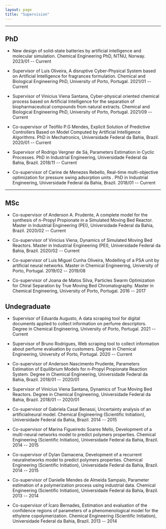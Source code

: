 ```yaml
---
layout: page
title: "Supervision"
---
```


---
## PhD 
  
  - <span> New design of solid-state batteries by artificial intelligence and molecular simulation. Chemical Engineering PhD, NTNU, Norway.  </span><span> 2023/01 -- Current</span>

  - <span> Supervisor of Luis Oliveira, A disruptive Cyber-Physical System based on Artificial Intelligence for fragrances formulation. Chemical and Biological Engineering PhD, University of Porto, Portugal. </span><span>2021/01 -- Current</span>

  - <span> Supervisor of Vinicius Viena Santana, Cyber-physical oriented chemical process based on Artificial Intelligence for the separation of biopharmaceutical compounds from natural extracts. Chemical and Biological Engineering PhD, University of Porto, Portugal. </span><span> 2021/09 -- Current</span>

  - <span> Co-supervisor of Teófilo P.G Mendes, Explicit Solution of Predictive Controllers Based on Model Computed by Artificial Intelligence Algorithms. PhD in Mechatronics, Universidade Federal da Bahia, Brazil. </span><span> 2020/01 -- Current</span>

  - <span> Supervisor of Rodrigo Vergner de Sá, Parameters Estimation in Cyclic Processes. PhD in Industrial Engineering, Universidade Federal da Bahia, Brazil. </span><span> 2018/11 -- Current</span>

  - <span> Co-supervisor of Carine de Menezes Rebello, Real-time multi-objective optimization for pressure swing adsorption units . PhD in Industrial Engineering, Universidade Federal da Bahia, Brazil. </span><span> 2018/01 -- Current</span>
---
 
## MSc

  - <span> Co-supervisor of Anderson A. Prudente, A complete model for the synthesis of n-Propyl Propionate in a Simulated Moving Bed Reactor. Master in Industrial Engineering (PEI), Universidade Federal da Bahia, Brazil. </span><span>2020/02 -- Current</span>

  - <span> Co-supervisor of Vinicius Viena, Dynamics of Simulated Moving Bed Reactors. Master in Industrial Engineering (PEI), Universidade Federal da Bahia, Brazil. </span><span> 2020/02 -- Current</span>

  - <span> Co-supervisor of Luis Miguel Cunha Oliveira, Modelling of a PSA unit by artificial neural networks. Master in Chemical Engineering, University of Porto, Portugal. </span><span> 2019/02 -- 2019/08 </span>

   - <span> Co-supervisor of Joana de Matos Silva, Particles Swarm Optimization for Chiral Separation by True Moving Bed Chromatography. Master in Chemical Engineering, University of Porto, Portugal. </span><span> 2016 -- 2017 </span>

## Undegraduate

  - <span> Supervisor of Eduarda Augusto, A data scraping tool for digital documents applied to collect information on perfume descriptors. Degree in Chemical Engineering, University of Porto, Portugal. </span><span> 2021 -- Current</span>
   
  - <span> Supervisor of Bruno Rodrigues, Web scraping tool to collect information about perfume evaluation by customers. Degree in Chemical Engineering, University of Porto, Portugal. </span><span> 2020 -- Current</span>
  
  - <span> Co-supervisor of Anderson Nascimento Prudente, Parameters Estimation of Equilibrium Models for n-Propyl Propionate Reaction System. Degree in Chemical Engineering, Universidade Federal da Bahia, Brazil. </span><span> 2018/01 -- 2020/01</span>

  - <span> Supervisor of Vinicius Viena Santana, Dynamics of True Moving Bed Reactors. Degree in Chemical Engineering, Universidade Federal da Bahia, Brazil. </span><span> 2018/01 -- 2020/01 </span>

   - <span> Co-supervisor of Gabriela Casal Benassi, Uncertainty analysis of an artificialneural model. Chemical Engineering (Scientific Initiation), Universidade Federal da Bahia, Brazil. </span><span> 2014 -- 2015 </span>
    
   - <span> Co-supervisor of Marina Figueiredo Soares Mello, Development of a multi-neural networks model to predict polymers properties. Chemical Engineering (Scientific Initiation), Universidade Federal da Bahia, Brazil.</span><span> 2014 -- 2015 </span>
    
   - <span> Co-supervisor of Dylan Damacena, Development of a recurrent neuralnetworks model to predict polymers properties. Chemical Engineering (Scientific Initiation), Universidade Federal da Bahia, Brazil.</span><span> 2014 -- 2015 </span>
    
   - <span> Co-supervisor of Danielle Mendes de Almeida Sampaio, Parameter estimation of a polymerization process using industrial data. Chemical Engineering (Scientific Initiation), Universidade Federal da Bahia, Brazil.</span><span> 2013 -- 2014 </span>
    
   - <span> Co-supervisor of Ícaro Bernades, Estimation and evaluation of the confidence regions of parameters of a phenomenological model for the ethylene copolymerization. Chemical Engineering (Scientific Initiation), Universidade Federal da Bahia, Brazil.</span><span> 2013 -- 2014 </span>
    
